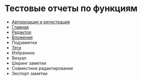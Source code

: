 # Тестовые отчеты по функциям

- [Авторизация и регистрация](/features/registration/README.md)
- [Главная](/features/home/README.md)
- [Редактор](/features/editor/README.md)
- [Вложения](features/attachments/README.md)
- Подзаметки
- [Теги](/features/tags/README.md)
- Избранное
- Визуал
- Шеринг заметки
- Совместное редактирование
- Экспорт заметки